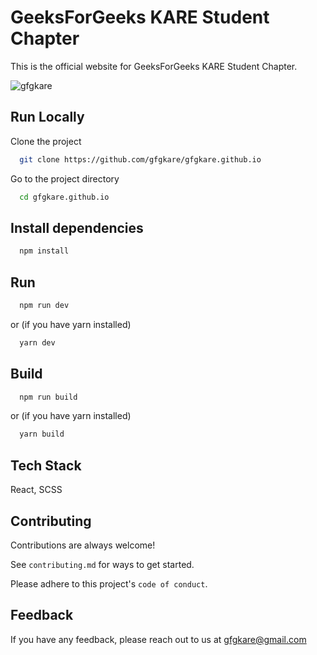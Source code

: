 # GeeksForGeeks KARE Student Chapter 

This is the official website for GeeksForGeeks KARE Student Chapter.  

<p align="left"> <img src="https://komarev.com/ghpvc/?username=gfgkare&label=Views&color=0e75b6&style=flat" alt="gfgkare" /> </p> 


## Run Locally

Clone the project

```bash
  git clone https://github.com/gfgkare/gfgkare.github.io
```

Go to the project directory

```bash
  cd gfgkare.github.io
```

## Install dependencies

```bash
  npm install
```


## Run

```bash
  npm run dev
```
or (if you have yarn installed)
```bash
  yarn dev
```

## Build

```bash
  npm run build
```
or (if you have yarn installed)
```bash
  yarn build
```
## Tech Stack
React, SCSS

## Contributing

Contributions are always welcome!

See `contributing.md` for ways to get started.

Please adhere to this project's `code of conduct`.


## Feedback

If you have any feedback, please reach out to us at gfgkare@gmail.com


